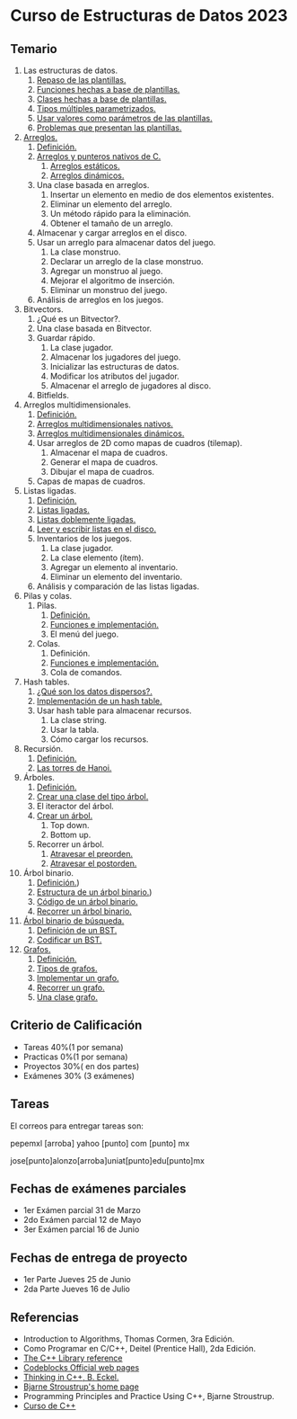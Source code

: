 # Curso de Estructuras de Datos 2023

## Temario

1. Las estructuras de datos.
    1. [Repaso de las plantillas.](./clase_01.md)
    2. [Funciones hechas a base de plantillas.](./codigos/clase_01_ejercicio_02.cpp)
    3. [Clases hechas a base de plantillas.](./practicas/clase_02_practica_02.cpp)
    4. [Tipos múltiples parametrizados.](./codigos/clase_01_ejercicio_03.cpp)
    5. [Usar valores como parámetros de las plantillas.](clase_01.md)
    6. [Problemas que presentan las plantillas.](./codigos/clase_01_ejercicio_02.cpp)
2. [Arreglos.](clase_02.md)
    1. [Definición.](./clase_02.md)
    2. [Arreglos y punteros nativos de C.](clase_02.md)
        1. [Arreglos estáticos.](./clase_02.md)
        2. [Arreglos dinámicos.](./codigos/clase_01_ejercicio_01.cpp)
    3. Una clase basada en arreglos.
        1. Insertar un elemento en medio de dos elementos existentes.
        2. Eliminar un elemento del arreglo.
        3. Un método rápido para la eliminación.
        4. Obtener el tamaño de un arreglo.
    4. Almacenar y cargar arreglos en el disco.
    5. Usar un arreglo para almacenar datos del juego.
        1. La clase monstruo.
        2. Declarar un arreglo de la clase monstruo.
        3. Agregar un monstruo al juego.
        4. Mejorar el algoritmo de inserción.
        5. Eliminar un monstruo del juego.
    6. Análisis de arreglos en los juegos.
3. Bitvectors.
    1. ¿Qué es un Bitvector?.
    2. Una clase basada en Bitvector.
    3. Guardar rápido.
        1. La clase jugador.
        2. Almacenar los jugadores del juego.
        3. Inicializar las estructuras de datos.
        4. Modificar los atributos del jugador.
        5. Almacenar el arreglo de jugadores al disco.
    4. Bitfields.
4. Arreglos multidimensionales.
    1. [Definición.](./clase_02.md)
    2. [Arreglos multidimensionales nativos.](./clase_02.md)
    3. [Arreglos multidimensionales dinámicos.](./clase_02.md)
    4. Usar arreglos de 2D como mapas de cuadros (tilemap).
        1. Almacenar el mapa de cuadros.
        2. Generar el mapa de cuadros.
        3. Dibujar el mapa de cuadros.
    5. Capas de mapas de cuadros.
5. Listas ligadas.
    1. [Definición.](./clase_02.md)
    2. [Listas ligadas.](./clase_02.md)
    3. [Listas doblemente ligadas.](./clase_02.md)
    4. [Leer y escribir listas en el disco.](./clase_02.md)
    5. Inventarios de los juegos.
        1. La clase jugador.
        2. La clase elemento (ítem).
        3. Agregar un elemento al inventario.
        4. Eliminar un elemento del inventario.
    6. Análisis y comparación de las listas ligadas.
6. Pilas y colas.
    1. Pilas.
        1. [Definición.](./clase_04.md)
        2. [Funciones e implementación.](./codigos/clase_05_practica_01.cpp)
        3. El menú del juego.
    2. Colas.
        1. Definición.
        2. [Funciones e implementación.](./codigos/clase_06_practica_03.cpp)
        3. Cola de comandos.
7. Hash tables.
    1. [¿Qué son los datos dispersos?.](./clase_09.md)
    2. [Implementación de un hash table.](./clase_09.md)
    3. Usar hash table para almacenar recursos.
        1. La clase string.
        2. Usar la tabla.
        3. Cómo cargar los recursos.
8. Recursión.
    1. [Definición.](clase_10.md)
    2. [Las torres de Hanoi.](clase_10.md)
9. Árboles.
    1. [Definición.](clase_11.md)
    2. [Crear una clase del tipo árbol.](clase_11.md)
    3. El iteractor del árbol.
    4. [Crear un árbol.](clase_12.md)
        1. Top down.
        2. Bottom up.
    5. Recorrer un árbol.
        1. [Atravesar el preorden.](clase_12.md)
        2. [Atravesar el postorden.](clase_12.md)
10. Árbol binario.
    1. [Definición.](clase_12.md))
    2. [Estructura de un árbol binario.](clase_12.md))
    3. [Código de un árbol binario.](codigos/clase_12_practica_00.cpp)
    4. [Recorrer un árbol binario.](codigos/clase_12_practica_01.cpp)
11. [Árbol binario de búsqueda.](clase_13.md)
    1. [Definición de un BST.](clase_13.md)
    2. [Codificar un BST.](clase_14.md)
12. [Grafos.](clase_23.md)
    1. [Definición.](clase_23.md)
    2. [Tipos de grafos.](clase_23.md)
    3. [Implementar un grafo.](clase_24.md)
    4. [Recorrer un grafo.](clase_25.md)
    5. [Una clase grafo.](clase_25.md)

## Criterio de Calificaci&oacute;n

- Tareas 40%(1 por semana)
- Practicas 0%(1 por semana)
- Proyectos 30%( en dos partes)
- Ex&aacute;menes 30% (3 ex&aacute;menes)
## Tareas
El correos para entregar tareas son: 

pepemxl [arroba] yahoo [punto] com [punto] mx

jose[punto]alonzo[arroba]uniat[punto]edu[punto]mx

## Fechas de exámenes parciales
- 1er Exámen parcial 31 de Marzo
- 2do Exámen parcial 12 de Mayo
- 3er Exámen parcial 16 de Junio

## Fechas de entrega de proyecto
- 1er Parte Jueves 25 de Junio
- 2da Parte Jueves 16 de Julio

## Referencias

- Introduction to Algorithms, Thomas Cormen, 3ra Edición.
- Como Programar en C/C++, Deitel (Prentice Hall), 2da Edición.
- [The C++ Library reference](http://www.cplusplus.com/reference/ )
- [Codeblocks Official web pages](http://www.codeblocks.org/)
- [Thinking in C++, B. Eckel.](http://www.mindview.net/Books/TICPP/ThinkingInCPP2e.html)
- [Bjarne Stroustrup's home page](http://www.research.att.com/%7Ebs/)
- Programming Principles and Practice Using C++, Bjarne Stroustrup.
- [Curso de C++](http://personal.cimat.mx:8181/~pepe/cursos/lenguaje_2012/)

